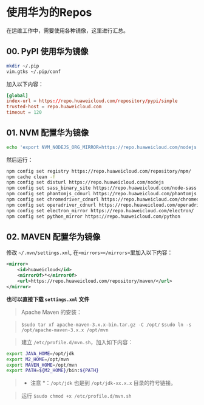 # 使用华为的Repos

在运维工作中，需要使用各种镜像，这里进行汇总。

## 00. PyPI 使用华为镜像

```bash
mkdir ~/.pip
vim.gtks ~/.pip/conf
```

加入以下内容：

```conf
[global]
index-url = https://repo.huaweicloud.com/repository/pypi/simple
trusted-host = repo.huaweicloud.com
timeout = 120
```

## 01. NVM 配置华为镜像

```bash
echo 'export NVM_NODEJS_ORG_MIRROR=https://repo.huaweicloud.com/nodejs' >> ~/.bashrc
```

然后运行：

```bash
npm config set registry https://repo.huaweicloud.com/repository/npm/
npm cache clean -f
npm config set disturl https://repo.huaweicloud.com/nodejs
npm config set sass_binary_site https://repo.huaweicloud.com/node-sass
npm config set phantomjs_cdnurl https://repo.huaweicloud.com/phantomjs
npm config set chromedriver_cdnurl https://repo.huaweicloud.com/chromedriver
npm config set operadriver_cdnurl https://repo.huaweicloud.com/operadriver
npm config set electron_mirror https://repo.huaweicloud.com/electron/
npm config set python_mirror https://repo.huaweicloud.com/python 
```


## 02. MAVEN 配置华为镜像

修改 `~/.mvn/settings.xml`, 在`<mirrors></mirrors>`里加入以下内容：

```xml
<mirror>
    <id>huaweicloud</id>
    <mirrorOf>*</mirrorOf>
    <url>https://repo.huaweicloud.com/repository/maven/</url>
</mirror>
```

**也可以直接下载 `settings.xml` 文件**

> Apache Maven 的安装：

> `$sudo tar xf apache-maven-3.x.x-bin.tar.gz -C /opt/`
> `$sudo ln -s /opt/apache-maven-3.x.x /opt/mvn`

> 建立 `/etc/profile.d/mvn.sh`，加入如下内容：

```bash
export JAVA_HOME=/opt/jdk
export M2_HOME=/opt/mvn
export MAVEN_HOME=/opt/mvn
export PATH=${M2_HOME}/bin:${PATH}
```

> * 注意 *：`/opt/jdk` 也是到 `/opt/jdk-xx.x.x` 目录的符号链接。

> 运行 `$sudo chmod +x /etc/profile.d/mvn.sh`
